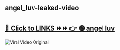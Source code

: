 
 ## angel_luv-leaked-video 

# <h2><a href="https://clipsfans.com/angel_luv&ref=git">🔗 Click to LINKS ⏩⏩ 👉 🟢 angel luv </a></h2>

<a href="https://clipsfans.com/angel_luv&ref=git" rel="nofollow" data-target="animated-image.originalLink"><img src="https://i.ibb.co.com/xMMVF88/686577567.gif" alt="Viral Video Original" style="max-width: 100%; display: inline-block;" data-target="animated-image.originalImage"></a>
